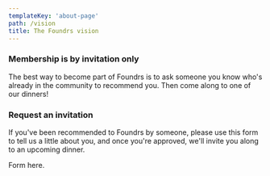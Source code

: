 ```yaml
---
templateKey: 'about-page'
path: /vision
title: The Foundrs vision
---
```

### Membership is by invitation only
The best way to become part of Foundrs is to ask someone you know who's already in the community to recommend you. Then come along to one of our dinners!

### Request an invitation
If you've been recommended to Foundrs by someone, please use this form to tell us a little about you, and once you're approved, we'll invite you along to an upcoming dinner.

Form here.